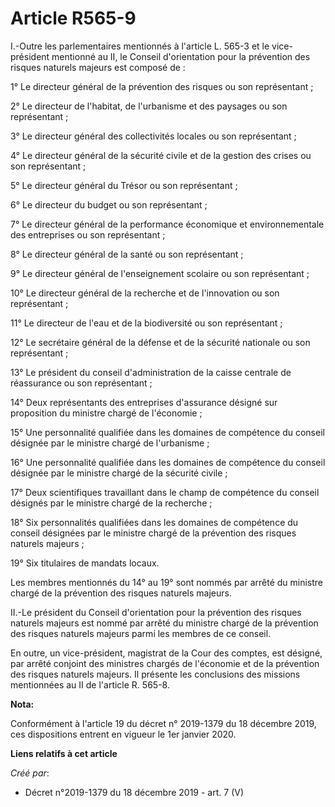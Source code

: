 # Article R565-9

I.-Outre les parlementaires mentionnés à l'article L. 565-3 et le vice-président mentionné au II, le Conseil d'orientation
pour la prévention des risques naturels majeurs est composé de :

1° Le directeur général de la prévention des risques ou son représentant ;

2° Le directeur de l'habitat, de l'urbanisme et des paysages ou son représentant ;

3° Le directeur général des collectivités locales ou son représentant ;

4° Le directeur général de la sécurité civile et de la gestion des crises ou son représentant ;

5° Le directeur général du Trésor ou son représentant ;

6° Le directeur du budget ou son représentant ;

7° Le directeur général de la performance économique et environnementale des entreprises ou son représentant ;

8° Le directeur général de la santé ou son représentant ;

9° Le directeur général de l'enseignement scolaire ou son représentant ;

10° Le directeur général de la recherche et de l'innovation ou son représentant ;

11° Le directeur de l'eau et de la biodiversité ou son représentant ;

12° Le secrétaire général de la défense et de la sécurité nationale ou son représentant ;

13° Le président du conseil d'administration de la caisse centrale de réassurance ou son représentant ;

14° Deux représentants des entreprises d'assurance désigné sur proposition du ministre chargé de l'économie ;

15° Une personnalité qualifiée dans les domaines de compétence du conseil désignée par le ministre chargé de l'urbanisme ;

16° Une personnalité qualifiée dans les domaines de compétence du conseil désignée par le ministre chargé de la sécurité
civile ;

17° Deux scientifiques travaillant dans le champ de compétence du conseil désignés par le ministre chargé de la recherche ;

18° Six personnalités qualifiées dans les domaines de compétence du conseil désignées par le ministre chargé de la prévention
des risques naturels majeurs ;

19° Six titulaires de mandats locaux.

Les membres mentionnés du 14° au 19° sont nommés par arrêté du ministre chargé de la prévention des risques naturels majeurs.

II.-Le président du Conseil d'orientation pour la prévention des risques naturels majeurs est nommé par arrêté du ministre
chargé de la prévention des risques naturels majeurs parmi les membres de ce conseil.

En outre, un vice-président, magistrat de la Cour des comptes, est désigné, par arrêté conjoint des ministres chargés de
l'économie et de la prévention des risques naturels majeurs. Il présente les conclusions des missions mentionnées au II de
l'article R. 565-8.

**Nota:**

Conformément à l'article 19 du décret n° 2019-1379 du 18 décembre 2019, ces dispositions entrent en vigueur le 1er janvier
2020.

**Liens relatifs à cet article**

_Créé par_:

  - Décret n°2019-1379 du 18 décembre 2019 - art. 7 (V)
